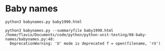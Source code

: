 #  Baby names

    python3 babynames.py baby1990.html

    python3 babynames.py --summaryfile baby1990.html
    /home/flavio/Documents/code/python/python-unit-testing/08-baby-names/babynames.py:48:
      DeprecationWarning: 'U' mode is deprecated f = open(filename, 'rU')



